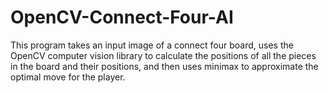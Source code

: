 OpenCV-Connect-Four-AI
======================

This program takes an input image of a connect four board, uses the OpenCV computer vision library to calculate the positions of all the pieces in the board and their positions, and then uses minimax to approximate the optimal move for the player.

